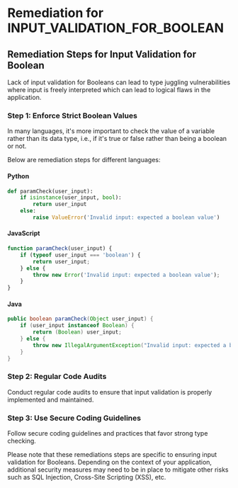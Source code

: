 # Remediation for INPUT_VALIDATION_FOR_BOOLEAN

## Remediation Steps for Input Validation for Boolean
Lack of input validation for Booleans can lead to type juggling vulnerabilities where input is freely interpreted which can lead to logical flaws in the application. 

### Step 1: Enforce Strict Boolean Values
In many languages, it's more important to check the value of a variable rather than its data type, i.e., if it's true or false rather than being a boolean or not.

Below are remediation steps for different languages:

#### Python
```python
def paramCheck(user_input):
    if isinstance(user_input, bool):
        return user_input
    else:
        raise ValueError('Invalid input: expected a boolean value')
```

#### JavaScript
```javascript
function paramCheck(user_input) {
    if (typeof user_input === 'boolean') {
        return user_input;
    } else {
        throw new Error('Invalid input: expected a boolean value');
    }
}
```

#### Java
```java
public boolean paramCheck(Object user_input) {
    if (user_input instanceof Boolean) {
        return (Boolean) user_input;
    } else {
        throw new IllegalArgumentException("Invalid input: expected a boolean value");
    }
}
```

### Step 2: Regular Code Audits
Conduct regular code audits to ensure that input validation is properly implemented and maintained.

### Step 3: Use Secure Coding Guidelines
Follow secure coding guidelines and practices that favor strong type checking.
   
Please note that these remediations steps are specific to ensuring input validation for Booleans. Depending on the context of your application, additional security measures may need to be in place to mitigate other risks such as SQL Injection, Cross-Site Scripting (XSS), etc.